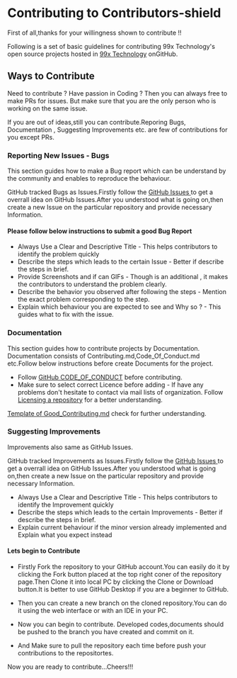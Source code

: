 # Contributing to Contributors-shield

First of all,thanks for your willingness shown to contribute !!

Following is a set of basic guidelines for contributing 99x Technology's open source projects hosted in [99x Technology](https://github.com/99xt) onGitHub.

## Ways to Contribute

Need to contribute ? Have passion in Coding ? Then you can always free to make  PRs  for issues. But make sure that you are the only person who is working on the same issue.

If you are out of ideas,still you can contribute.Reporing Bugs, Documentation , Suggesting Improvements etc. are few of contributions for you except PRs.


### Reporting New Issues - Bugs

This section guides how to make a Bug report which can be understand by the community and enables to reproduce the behaviour.

GitHub tracked Bugs as Issues.Firstly follow the [ GitHub Issues ](https://github.com/99xt/contributors-shield/issues) to get a overrall idea on GitHub Issues.After you understood what is going on,then create a new Issue on the particular repository and provide necessary Information.

#### Please follow below instructions to submit a good Bug Report

*  Always Use a Clear and Descriptive Title  - This helps contributors to identify the problem quickly
*  Describe the steps which leads to the certain Issue  - Better if describe the steps in brief.
*  Provide Screenshots and if can GIFs   - Though is an additional , it makes the contributors to understand the problem clearly.
*  Describe the behavior you observed after following the steps  - Mention the exact problem corresponding to the step.
*  Explain which behaviour you are expected to see and Why so ?  - This guides what to fix with the issue.


### Documentation

This section guides how to contribute projects by Documentation. Documentation consists of Contributing.md,Code_Of_Conduct.md etc.Follow below instructions before create Documents for the project.

*  Follow [GitHub CODE_OF_CONDUCT]( https://help.github.com/articles/adding-a-code-of-conduct-to-your-project )  before contributing.
*  Make sure to select correct Licence before adding  - If have any problems don't hesitate to contact via mail lists of organization.
Follow [Licensing a repository](https://help.github.com/articles/licensing-a-repository/) for a better understanding.

[Template of Good_Contributing.md](https://gist.github.com/PurpleBooth/b24679402957c63ec426) check for further understanding.


### Suggesting Improvements

Improvements also same as GitHub Issues.

GitHub tracked Improvements as Issues.Firstly follow the [ GitHub Issues ](https://github.com/99xt/contributors-shield/issues) to get a overrall idea on GitHub Issues.After you understood what is going on,then create a new Issue on the particular repository and provide necessary Information.

*  Always Use a Clear and Descriptive Title  - This helps contributors to identify the Improvement quickly
*  Describe the steps which leads to the certain Improvements  - Better if describe the steps in brief.
*  Explain current behaviour if the minor version already implemented and Explain what you expect instead 


#### Lets begin to Contribute

* Firstly Fork the repository to your GitHub account.You can easily do it by clicking the Fork button placed at the top right coner of the repository page.Then Clone it into local PC by clicking the Clone or Download button.It is better to use GitHub Desktop if you are a beginner to GitHub.

* Then you can create a new branch on the cloned repository.You can do it using the web interface or with an IDE in your PC.

* Now you can begin to contribute. Developed codes,documents should be pushed to the branch you have created and commit on it.

* And Make sure to pull the repository each time before push your contributions to the repositortes.

Now you are ready to contribute...Cheers!!!

